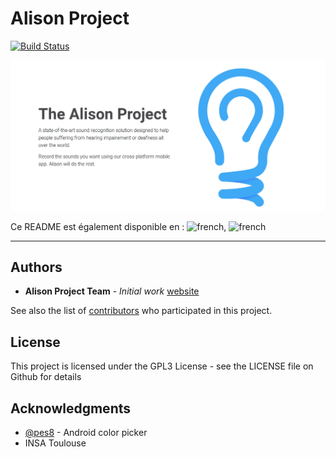 # Alison Project

[![Build Status](https://travis-ci.org/alison-foundation/alisonproject.svg?branch=dev)](https://travis-ci.org/alison-foundation/alisonproject)

![Alison Project](./docs/images/banner.png)

Ce README est également disponible en : ![french](./README_FR), ![french](./README_FR)

---

## Authors

* **Alison Project Team** - *Initial work* [website](https://alisonproject.ml)

See also the list of [contributors](https://github.com/your/project/contributors) who participated in this project.

## License

This project is licensed under the GPL3 License - see the LICENSE file on Github for details

## Acknowledgments

* [@pes8](https://github.com/Pes8/android-material-color-picker-dialog) - Android color picker
* INSA Toulouse
